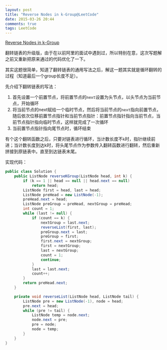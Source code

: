 ```yaml
---
layout: post
title: "Reverse Nodes in k-Group@LeetCode"
date: 2015-03-26 20:44
comments: true
tags: LeetCode
---
```

[Reverse Nodes in k-Group](https://leetcode.com/problems/reverse-nodes-in-k-group/)

<!-- more -->

翻转链表的升级版，由于在以前阿里的面试中遇到过，所以特别在意，这次写题解之前又重新把原来通过的代码优化了一下。

其实这题很简单，知道了翻转链表的通用写法之后，解这一题其实就是循环翻转的过程（知道最后一个group长度不足）。

先介绍下翻转链表的写法：
1. 首先设置一个前置节点，将前置节点的`next`设置为头节点，以头节点为当前节点，开始循环
2. 将当前节点的next赋给一个临时节点，然后将当前节点的`next`指向前置节点，随后依次位移前置节点指针和当前节点指针：前置节点指针指向当前节点，当前节点指针指向临时节点，这样就完成了一次循环
3. 当前置节点指针指向尾节点时，循环结束

有个这个翻转函数之后，只要对链表进行循环，当计数长度不`k`时，指针继续前进；当计数长度到达k时，将头尾节点作为参数传入翻转函数进行翻转，然后重新拼接到原链表中。直至到达链表末尾。

实现代码：

``` java
public class Solution {
    public ListNode reverseKGroup(ListNode head, int k) {
        if (k == 1 || head == null || head.next == null)
            return head;
        ListNode first = head, last = head;
        ListNode preHead = new ListNode(-1);
        preHead.next = head;
        ListNode preGroup = preHead, nextGroup = preHead;
        int count = 1;
        while (last != null) {
            if (count == k) {
                nextGroup = last.next;
                reverseList(first, last);
                preGroup.next = last;
                preGroup = first;
                first.next = nextGroup;
                first = nextGroup;
                last = nextGroup;
                count = 1;
                continue;
            }
            last = last.next;
            count++;
        }
        return preHead.next;
    }

    private void reverseList(ListNode head, ListNode tail) {
        ListNode pre = new ListNode(-1), node = head;
        pre.next = head;
        while (pre != tail) {
            ListNode temp = node.next;
            node.next = pre;
            pre = node;
            node = temp;
        }
    }
}
```